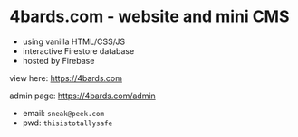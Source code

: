 # 4bards.com - website and mini CMS
- using vanilla HTML/CSS/JS
- interactive Firestore database
- hosted by Firebase

<p>view here: <a href="https://4bards.com" target="_blank">https://4bards.com</a></p>
<p>admin page: <a href="https://4bards.com/admin" target="_blank">https://4bards.com/admin</a></p>

- email: `sneak@peek.com`
- pwd: `thisistotallysafe`

